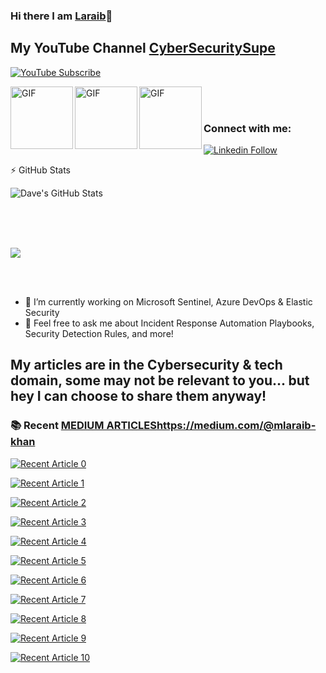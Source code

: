 ### Hi there I am [Laraib](https://www.linkedin.com/in/mlaraibkhan/)👋

## My YouTube Channel [CyberSecuritySupe](https://www.youtube.com/channel/UCI2UomLNTyzWLLg1-lU7A7A)
[![YouTube Subscribe](https://img.shields.io/badge/YouTube_@azinsider-SUBSCRIBE-red?logo=youtube&style=for-the-badge&logoColor=red)]([https://www.youtube.com/azinsider](https://www.youtube.com/channel/UCI2UomLNTyzWLLg1-lU7A7A)?sub_confirmation=1) 

<img align="left" width="100px" alt="GIF" src="https://images.credly.com/size/680x680/images/7e75516f-5149-4d19-8d09-aa3dab4907cb/security-operations-analyst-associate-600x600.png" />
<img align="left" width="100px" alt="GIF" src="https://images.credly.com/size/680x680/images/0ba22331-acf9-4e8a-8ce3-b4cc3d376040/image.png" />
<img align="left" width="100px" alt="GIF" src="https://images.credly.com/size/680x680/images/5e6f5247-1d61-4932-a5da-999a7feec067/isc2_cissp2.png" />

<br /><br />

### Connect with me:
[![Linkedin Follow](https://img.shields.io/static/v1?label=&message=Linkedin&color=blue&logo=linkedin&style=for-the-badge)](https://www.linkedin.com/in/mlaraibkhan/)

:zap: GitHub Stats

<img align="left" alt="Dave's GitHub Stats" src="https://github-readme-stats.vercel.app/api?username=mlaraibkhan&show_icons=true&hide_border=true&count_private=true&show_icons=true&theme=react" /><br /><br />

<br /><br />
<p>
    <img
        src="https://github-profile-summary-cards.vercel.app/api/cards/profile-details?username=mlaraibkhan&theme=github_dark" />
</p>

<br /><br />

- 🔭 I’m currently working on Microsoft Sentinel, Azure DevOps & Elastic Security
- 💬 Feel free to ask me about Incident Response Automation Playbooks, Security Detection Rules, and more!

## My articles are in the Cybersecurity & tech domain, some may not be relevant to you... but hey I can choose to share them anyway!
### 📚 Recent [MEDIUM ARTICLES](https://medium.com/@mlaraib-khan)https://medium.com/@mlaraib-khan


<a target="_blank" href="https://github-readme-medium-recent-article.vercel.app/medium/@mlaraib-khan/0"><img src="https://github-readme-medium-recent-article.vercel.app/medium/@mlaraib-khan/0" alt="Recent Article 0"> 
 
<a target="_blank" href="https://github-readme-medium-recent-article.vercel.app/medium/@mlaraib-khan/1"><img src="https://github-readme-medium-recent-article.vercel.app/medium/@mlaraib-khan/1" alt="Recent Article 1"> 
 
<a target="_blank" href="https://github-readme-medium-recent-article.vercel.app/medium/@mlaraib-khan/2"><img src="https://github-readme-medium-recent-article.vercel.app/medium/@mlaraib-khan/2" alt="Recent Article 2"> 
 
<a target="_blank" href="https://github-readme-medium-recent-article.vercel.app/medium/@mlaraib-khan/3"><img src="https://github-readme-medium-recent-article.vercel.app/medium/@mlaraib-khan/3" alt="Recent Article 3"> 
  
<a target="_blank" href="https://github-readme-medium-recent-article.vercel.app/medium/@mlaraib-khan/4"><img src="https://github-readme-medium-recent-article.vercel.app/medium/@mlaraib-khan/4" alt="Recent Article 4"> 

<a target="_blank" href="https://github-readme-medium-recent-article.vercel.app/medium/@mlaraib-khan/5"><img src="https://github-readme-medium-recent-article.vercel.app/medium/@mlaraib-khan/5" alt="Recent Article 5">
 
<a target="_blank" href="https://github-readme-medium-recent-article.vercel.app/medium/@mlaraib-khan/6"><img src="https://github-readme-medium-recent-article.vercel.app/medium/@mlaraib-khan/6" alt="Recent Article 6">
 
<a target="_blank" href="https://github-readme-medium-recent-article.vercel.app/medium/@mlaraib-khan/7"><img src="https://github-readme-medium-recent-article.vercel.app/medium/@mlaraib-khan/7" alt="Recent Article 7">

<a target="_blank" href="https://github-readme-medium-recent-article.vercel.app/medium/@mlaraib-khan/7"><img src="https://github-readme-medium-recent-article.vercel.app/medium/@mlaraib-khan/8" alt="Recent Article 8">

<a target="_blank" href="https://github-readme-medium-recent-article.vercel.app/medium/@mlaraib-khan/7"><img src="https://github-readme-medium-recent-article.vercel.app/medium/@mlaraib-khan/9" alt="Recent Article 9">

<a target="_blank" href="https://github-readme-medium-recent-article.vercel.app/medium/@mlaraib-khan/7"><img src="https://github-readme-medium-recent-article.vercel.app/medium/@mlaraib-khan/10" alt="Recent Article 10">
 
